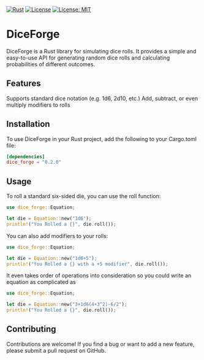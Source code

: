 [![Rust](https://github.com/Domiryuu/DiceForge/actions/workflows/rust.yml/badge.svg)](https://github.com/Domiryuu/DiceForge/actions/workflows/rust.yml) [![License](https://img.shields.io/badge/License-Apache_2.0-blue.svg)]([https://opensource.org/licenses/Apache-2.0](https://github.com/Domiryuu/DiceForge/blob/master/LICENSE-APACHE)) [![License: MIT](https://img.shields.io/badge/License-MIT-yellow.svg)](https://github.com/Domiryuu/DiceForge/blob/master/LICENSE-MIT)

# DiceForge
DiceForge is a Rust library for simulating dice rolls. It provides a simple and easy-to-use API for generating random dice rolls and calculating probabilities of different outcomes.

## Features

Supports standard dice notation (e.g. 1d6, 2d10, etc.)
Add, subtract, or even multiply modifiers to rolls

## Installation

To use DiceForge in your Rust project, add the following to your Cargo.toml file:
```toml
[dependencies]
dice_forge = "0.2.0"
```

## Usage

To roll a standard six-sided die, you can use the roll function:
```rust
use dice_forge::Equation;

let die = Equation::new("1d6");
println!("You Rolled a {}", die.roll());
```
You can also add modifiers to your rolls:
```rust
use dice_forge::Equation;

let die = Equation::new("1d6+5");
println!("You Rolled a {} with a +5 modifier", die.roll());
```

It even takes order of operations into consideration so you could write an equation as complicated as
```rust
use dice_forge::Equation;

let die = Equation::new("3+1d6(4+3^2)-6/2");
println!("You Rolled a {}", die.roll());
```

## Contributing

Contributions are welcome! If you find a bug or want to add a new feature, please submit a pull request on GitHub.
